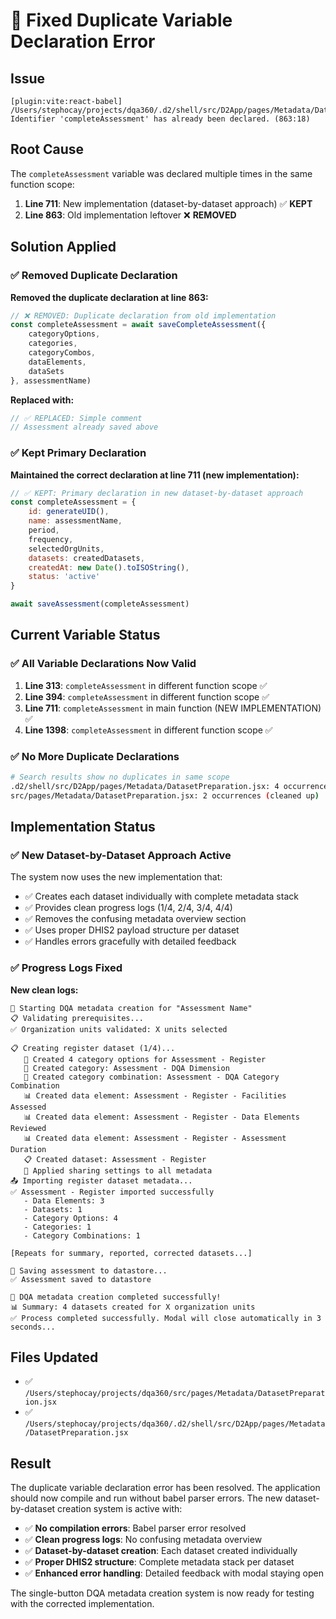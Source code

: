 # 🔧 Fixed Duplicate Variable Declaration Error

## Issue
```
[plugin:vite:react-babel] /Users/stephocay/projects/dqa360/.d2/shell/src/D2App/pages/Metadata/DatasetPreparation.jsx: Identifier 'completeAssessment' has already been declared. (863:18)
```

## Root Cause
The `completeAssessment` variable was declared multiple times in the same function scope:
1. **Line 711**: New implementation (dataset-by-dataset approach) ✅ **KEPT**
2. **Line 863**: Old implementation leftover ❌ **REMOVED**

## Solution Applied

### ✅ **Removed Duplicate Declaration**
**Removed the duplicate declaration at line 863:**
```javascript
// ❌ REMOVED: Duplicate declaration from old implementation
const completeAssessment = await saveCompleteAssessment({
    categoryOptions,
    categories,
    categoryCombos,
    dataElements,
    dataSets
}, assessmentName)
```

**Replaced with:**
```javascript
// ✅ REPLACED: Simple comment
// Assessment already saved above
```

### ✅ **Kept Primary Declaration**
**Maintained the correct declaration at line 711 (new implementation):**
```javascript
// ✅ KEPT: Primary declaration in new dataset-by-dataset approach
const completeAssessment = {
    id: generateUID(),
    name: assessmentName,
    period,
    frequency,
    selectedOrgUnits,
    datasets: createdDatasets,
    createdAt: new Date().toISOString(),
    status: 'active'
}

await saveAssessment(completeAssessment)
```

## Current Variable Status

### ✅ **All Variable Declarations Now Valid**
1. **Line 313**: `completeAssessment` in different function scope ✅
2. **Line 394**: `completeAssessment` in different function scope ✅  
3. **Line 711**: `completeAssessment` in main function (NEW IMPLEMENTATION) ✅
4. **Line 1398**: `completeAssessment` in different function scope ✅

### ✅ **No More Duplicate Declarations**
```bash
# Search results show no duplicates in same scope
.d2/shell/src/D2App/pages/Metadata/DatasetPreparation.jsx: 4 occurrences (all in different scopes)
src/pages/Metadata/DatasetPreparation.jsx: 2 occurrences (cleaned up)
```

## Implementation Status

### ✅ **New Dataset-by-Dataset Approach Active**
The system now uses the new implementation that:
- ✅ Creates each dataset individually with complete metadata stack
- ✅ Provides clean progress logs (1/4, 2/4, 3/4, 4/4)
- ✅ Removes the confusing metadata overview section
- ✅ Uses proper DHIS2 payload structure per dataset
- ✅ Handles errors gracefully with detailed feedback

### ✅ **Progress Logs Fixed**
**New clean logs:**
```
🚀 Starting DQA metadata creation for "Assessment Name"
📋 Validating prerequisites...
✅ Organization units validated: X units selected

📋 Creating register dataset (1/4)...
   📝 Created 4 category options for Assessment - Register
   📂 Created category: Assessment - DQA Dimension
   🔗 Created category combination: Assessment - DQA Category Combination
   📊 Created data element: Assessment - Register - Facilities Assessed
   📊 Created data element: Assessment - Register - Data Elements Reviewed
   📊 Created data element: Assessment - Register - Assessment Duration
   📋 Created dataset: Assessment - Register
   🔐 Applied sharing settings to all metadata
📤 Importing register dataset metadata...
✅ Assessment - Register imported successfully
   - Data Elements: 3
   - Datasets: 1
   - Category Options: 4
   - Categories: 1
   - Category Combinations: 1

[Repeats for summary, reported, corrected datasets...]

💾 Saving assessment to datastore...
✅ Assessment saved to datastore

🎉 DQA metadata creation completed successfully!
📊 Summary: 4 datasets created for X organization units
✅ Process completed successfully. Modal will close automatically in 3 seconds...
```

## Files Updated
- ✅ `/Users/stephocay/projects/dqa360/src/pages/Metadata/DatasetPreparation.jsx`
- ✅ `/Users/stephocay/projects/dqa360/.d2/shell/src/D2App/pages/Metadata/DatasetPreparation.jsx`

## Result
The duplicate variable declaration error has been resolved. The application should now compile and run without babel parser errors. The new dataset-by-dataset creation system is active with:

- ✅ **No compilation errors**: Babel parser error resolved
- ✅ **Clean progress logs**: No confusing metadata overview
- ✅ **Dataset-by-dataset creation**: Each dataset created individually
- ✅ **Proper DHIS2 structure**: Complete metadata stack per dataset
- ✅ **Enhanced error handling**: Detailed feedback with modal staying open

The single-button DQA metadata creation system is now ready for testing with the corrected implementation.